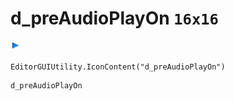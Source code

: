 # d_preAudioPlayOn `16x16`
<img src="/img/d_preAudioPlayOn.png" width=16 height=16>

``` CSharp
EditorGUIUtility.IconContent("d_preAudioPlayOn")
```
```
d_preAudioPlayOn
```
